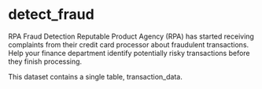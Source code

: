 # detect_fraud

RPA Fraud Detection
Reputable Product Agency (RPA) has started receiving complaints from their credit card processor about fraudulent transactions. Help your finance department identify potentially risky transactions before they finish processing.

This dataset contains a single table, transaction_data.

